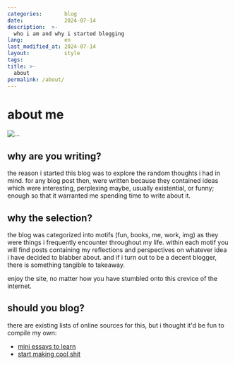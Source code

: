 ```yaml
---
categories:       blog
date:             2024-07-14
description:  >-
  who i am and why i started blogging
lang:             en
last_modified_at: 2024-07-14
layout:           style
tags:
title: >-
  about
permalink: /about/
---
```


# about me 

<img src=" {{ 'assets/home/bundled_me.jpg' | absolute_url}}" class="img-fluid" alt="...">

## why are you writing?

the reason i started this blog was to explore the random thoughts i had in mind. for any blog post then, were written because they contained ideas which were interesting, perplexing maybe, usually existential, or funny; enough so that it warranted me spending time to write about it.

## why the selection?

the blog was categorized into motifs (fun, books, me, work, img) as they were things i frequently encounter throughout my life. within each motif you will find posts containing my reflections and perspectives on whatever idea i have decided to blabber about. and if i turn out to be a decent blogger, there is something tangible to takeaway. 

enjoy the site, no matter how you have stumbled onto this crevice of the internet.

## should you blog?

there are existing lists of online sources for this, but i thought it'd be fun to compile my own:
* [mini essays to learn](https://www.youtube.com/watch?v=hi8meiPUt84)
* [start making cool shit](https://www.youtube.com/watch?v=QXf10rw_dqo&pp=ygUObWFrZSBjb29sIHNoaXTSBwkJ3gkBhyohjO8%3D)

